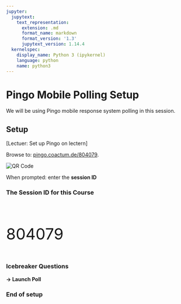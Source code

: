 ```yaml
---
jupyter:
  jupytext:
    text_representation:
      extension: .md
      format_name: markdown
      format_version: '1.3'
      jupytext_version: 1.14.4
  kernelspec:
    display_name: Python 3 (ipykernel)
    language: python
    name: python3
---
```


<!-- #region slideshow={"slide_type": "slide"} -->
# Pingo Mobile Polling Setup

We will be using Pingo mobile response system polling in this session.
<!-- #endregion -->

<!-- #region slideshow={"slide_type": "subslide"} -->
## Setup

[Lectuer: Set up Pingo on lectern]

Browse to: [pingo.coactum.de/804079](https://pingo.coactum.de/804079). 

<img src="https://chart.googleapis.com/chart?cht=qr&chs=300x300&choe=UTF-8&chld=H&chl=https://pingo.coactum.de/804079" alt="QR Code" />
<!-- #endregion -->

<!-- #region slideshow={"slide_type": "subslide"} -->
When prompted: enter the **session ID**

### The Session ID for this Course
<pre>



</pre>
<div style="font-size: 32pt; font-face: bold;">804079</div>
<pre>



</pre>
<!-- #endregion -->

<!-- #region slideshow={"slide_type": "subslide"} -->
### Icebreaker Questions
<!-- #endregion -->

<!-- #region slideshow={"slide_type": "fragment"} -->
**-> Launch Poll**
<!-- #endregion -->

<!-- #region slideshow={"slide_type": "subslide"} -->
### End of setup
<!-- #endregion -->
